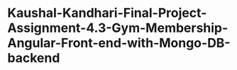 # Kaushal-Kandhari-Final-Project-Assignment-4.3-Gym-Membership-Angular-Front-end-with-Mongo-DB-backend